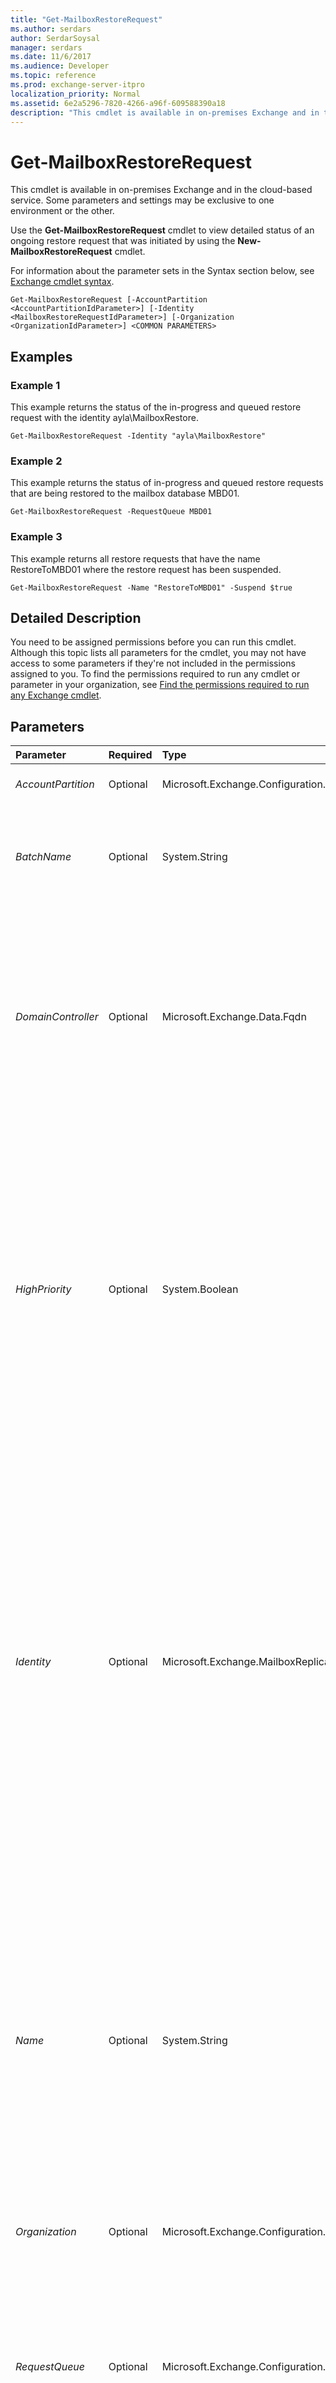 ```yaml
---
title: "Get-MailboxRestoreRequest"
ms.author: serdars
author: SerdarSoysal
manager: serdars
ms.date: 11/6/2017
ms.audience: Developer
ms.topic: reference
ms.prod: exchange-server-itpro
localization_priority: Normal
ms.assetid: 6e2a5296-7820-4266-a96f-609588390a18
description: "This cmdlet is available in on-premises Exchange and in the cloud-based service. Some parameters and settings may be exclusive to one environment or the other."
---
```


# Get-MailboxRestoreRequest

This cmdlet is available in on-premises Exchange and in the cloud-based service. Some parameters and settings may be exclusive to one environment or the other.
  
Use the **Get-MailboxRestoreRequest** cmdlet to view detailed status of an ongoing restore request that was initiated by using the **New-MailboxRestoreRequest** cmdlet.
  
For information about the parameter sets in the Syntax section below, see [Exchange cmdlet syntax](https://technet.microsoft.com/library/bb123552.aspx). 
  
```
Get-MailboxRestoreRequest [-AccountPartition <AccountPartitionIdParameter>] [-Identity <MailboxRestoreRequestIdParameter>] [-Organization <OrganizationIdParameter>] <COMMON PARAMETERS>

```

## Examples
<a name="Examples"> </a>

### Example 1

This example returns the status of the in-progress and queued restore request with the identity ayla\MailboxRestore.
  
```
Get-MailboxRestoreRequest -Identity "ayla\MailboxRestore"
```

### Example 2

This example returns the status of in-progress and queued restore requests that are being restored to the mailbox database MBD01.
  
```
Get-MailboxRestoreRequest -RequestQueue MBD01
```

### Example 3

This example returns all restore requests that have the name RestoreToMBD01 where the restore request has been suspended.
  
```
Get-MailboxRestoreRequest -Name "RestoreToMBD01" -Suspend $true
```

## Detailed Description
<a name="DetailedDescription"> </a>

You need to be assigned permissions before you can run this cmdlet. Although this topic lists all parameters for the cmdlet, you may not have access to some parameters if they're not included in the permissions assigned to you. To find the permissions required to run any cmdlet or parameter in your organization, see [Find the permissions required to run any Exchange cmdlet](https://technet.microsoft.com/library/mt432940.aspx). 
  
## Parameters
<a name="DetailedDescription"> </a>

|**Parameter**|**Required**|**Type**|**Description**|
|:-----|:-----|:-----|:-----|
| _AccountPartition_ <br/> |Optional  <br/> |Microsoft.Exchange.Configuration.Tasks.AccountPartitionIdParameter  <br/> |This parameter is reserved for internal Microsoft use.  <br/> |
| _BatchName_ <br/> |Optional  <br/> |System.String  <br/> |The _BatchName_ parameter specifies the name given to a batch of restore requests. <br/> You can't use this parameter with the _Identity_ parameter. <br/> |
| _DomainController_ <br/> |Optional  <br/> |Microsoft.Exchange.Data.Fqdn  <br/> |This parameter is available only in on-premises Exchange.  <br/> The _DomainController_ parameter specifies the domain controller that's used by this cmdlet to read data from or write data to Active Directory. You identify the domain controller by its fully qualified domain name (FQDN). For example, `dc01.contoso.com`.  <br/> |
| _HighPriority_ <br/> |Optional  <br/> |System.Boolean  <br/> | The _HighPriority_ parameter filters the results based on the **Priority** value that was assigned when the request was created. Valid input for this parameter is `$true` or `$false`. Here's how these values filter the results:  <br/>  `$true` Returns requests that were created with the **Priority** value `High`,  `Higher`,  `Highest` or `Emergency`.  <br/>  `$false` Returns requests that were created with the **Priority** value `Normal`,  `Low`,  `Lower` or `Lowest`.  <br/>  You can't use this parameter with the _Identity_ parameter. <br/> |
| _Identity_ <br/> |Optional  <br/> |Microsoft.Exchange.MailboxReplicationService.MailboxRestoreRequestIdParameter  <br/> |The _Identity_ parameter specifies the identity of the restore request. The _Identity_ parameter consists of the alias of the mailbox to be restored and the name that was specified when the restore request was created. The identity of the restore request uses the following syntax: < _alias_>\< _name_>.  <br/> If you didn't specify a name for the restore request when it was created, Exchange automatically generated the default name MailboxRestore. Exchange generates up to 10 names, starting with MailboxRestore and then MailboxRestore _X_ (where _X_ = 1-9). <br/> You can't use this parameter with the _Name_ parameter. <br/> |
| _Name_ <br/> |Optional  <br/> |System.String  <br/> |The _Name_ parameter specifies that any restore request that has the specified name is returned. <br/> Use this parameter to search on the name you provided when you created the restore request.  <br/> If you didn't specify a name for the restore request when it was created, Exchange automatically generated the default name MailboxRestore. Exchange generates up to 10 names, starting with MailboxRestore and then MailboxRestore _X_ (where _X_ = 1-9). <br/> You can't use this parameter with the _Identity_ parameter. <br/> |
| _Organization_ <br/> |Optional  <br/> |Microsoft.Exchange.Configuration.Tasks.OrganizationIdParameter  <br/> |This parameter is reserved for internal Microsoft use.  <br/> |
| _RequestQueue_ <br/> |Optional  <br/> |Microsoft.Exchange.Configuration.Tasks.DatabaseIdParameter  <br/> | This parameter is available only in on-premises Exchange. <br/>  The _RequestQueue_ parameter identifies the request based on the mailbox database where the request is being run. You can use any value that uniquely identifies the database. For example: <br/>  Database GUID <br/>  Database name <br/>  You can't use this parameter with the _Identity_ parameter. <br/> |
| _ResultSize_ <br/> |Optional  <br/> |Microsoft.Exchange.Data.Unlimited  <br/> |The _ResultSize_ parameter specifies the maximum number of results to return. If you want to return all requests that match the query, use `unlimited` for the value of this parameter. The default value is `1000`.  <br/> |
| _SourceDatabase_ <br/> |Optional  <br/> |Microsoft.Exchange.Configuration.Tasks.DatabaseIdParameter  <br/> | This parameter is available only in on-premises Exchange. <br/>  The _SourceDatabase_ parameter specifies that the cmdlet should only return restore requests for mailboxes that are being restored from the specified source database. You can use the following values: <br/>  GUID of the database <br/>  Database name <br/>  You can't use this parameter with the _Identity_ parameter. <br/> |
| _Status_ <br/> |Optional  <br/> |Microsoft.Exchange.Data.Directory.Recipient.RequestStatus  <br/> | The _Status_ parameter filters the results based on status. You can use the following values: <br/>  `AutoSuspended` <br/>  `Completed` <br/>  `CompletedWithWarning` <br/>  `CompletionInProgress` <br/>  `Failed` <br/>  `InProgress` <br/>  `None` <br/>  `Queued` <br/>  `Suspended` <br/>  `Synced` <br/>  You can't use this parameter with the _Identity_ parameter. <br/> |
| _Suspend_ <br/> |Optional  <br/> |System.Boolean  <br/> |The _Suspend_ parameter specifies whether to return requests that have been suspended. Valid input for this parameter is `$true` or `$false`.  <br/> You can't use this parameter with the _Identity_ parameter. <br/> |
| _TargetMailbox_ <br/> |Optional  <br/> |Microsoft.Exchange.Configuration.Tasks.MailboxLocationIdParameter  <br/> | The _TargetMailbox_ parameter specifies the identity of the target mailbox. You can use the following values: <br/>  GUID <br/>  Distinguished name (DN) <br/> _Domain\Account_ <br/>  User principal name (UPN) <br/>  Legacy Exchange DN <br/>  SMTP address <br/>  Alias <br/>  You can't use this parameter with the _Identity_ parameter. <br/> |
   
## Input Types
<a name="InputTypes"> </a>

To see the input types that this cmdlet accepts, see [Cmdlet Input and Output Types](http://go.microsoft.com/fwlink/p/?linkId=616387). If the Input Type field for a cmdlet is blank, the cmdlet doesn't accept input data. 
  
## Return Types
<a name="ReturnTypes"> </a>

To see the return types, which are also known as output types, that this cmdlet accepts, see [Cmdlet Input and Output Types](http://go.microsoft.com/fwlink/p/?linkId=616387). If the Output Type field is blank, the cmdlet doesn't return data. 
  

